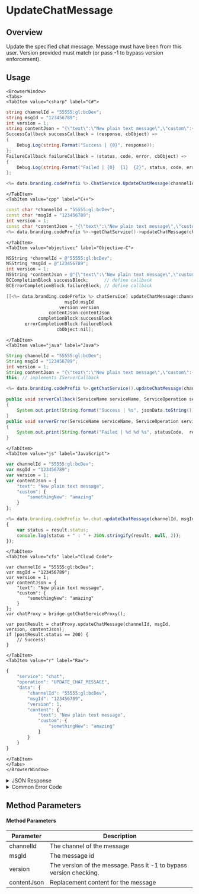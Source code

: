 # UpdateChatMessage
## Overview
Update the specified chat message. Message must have been from this user. Version provided must match (or pass -1 to bypass version enforcement).



<PartialServop service_name="chat" operation_name="UPDATE_CHAT_MESSAGE" />

## Usage

```mdx-code-block
<BrowserWindow>
<Tabs>
<TabItem value="csharp" label="C#">
```

```csharp
string channelId = "55555:gl:bcDev";
string msgId = "123456789";
int version = 1;
string contentJson = "{\"text\":\"New plain text message\",\"custom\":{\"somethingNew\":\"amazing\"}}";
SuccessCallback successCallback = (response, cbObject) =>
{
    Debug.Log(string.Format("Success | {0}", response));
};
FailureCallback failureCallback = (status, code, error, cbObject) =>
{
    Debug.Log(string.Format("Failed | {0}  {1}  {2}", status, code, error));
};

<%= data.branding.codePrefix %>.ChatService.UpdateChatMessage(channelId, msgId, version, contentJson, successCallback, failureCallback);
```

```mdx-code-block
</TabItem>
<TabItem value="cpp" label="C++">
```

```cpp
const char *channelId = "55555:gl:bcDev";
const char *msgId = "123456789";
int version = 1;
const char *contentJson = "{\"text\":\"New plain text message\",\"custom\":{\"somethingNew\":\"amazing\"}}";
<%= data.branding.codePrefix %>->getChatService()->updateChatMessage(channelId, msgId, version, contentJson, this);
```

```mdx-code-block
</TabItem>
<TabItem value="objectivec" label="Objective-C">
```

```objectivec
NSString *channelId = @"55555:gl:bcDev";
NSString *msgId = @"123456789";
int version = 1;
NSString *contentJson = @"{\"text\":\"New plain text message\",\"custom\":{\"somethingNew\":\"amazing\"}}";
BCCompletionBlock successBlock;      // define callback
BCErrorCompletionBlock failureBlock; // define callback

[[<%= data.branding.codePrefix %> chatService] updateChatMessage:channelId
                      msgId:msgId
                    version:version
                contentJson:contentJson
            completionBlock:successBlock
       errorCompletionBlock:failureBlock
                   cbObject:nil];
```

```mdx-code-block
</TabItem>
<TabItem value="java" label="Java">
```

```java
String channelId = "55555:gl:bcDev";
String msgId = "123456789";
int version = 1;
String contentJson = "{\"text\":\"New plain text message\",\"custom\":{\"somethingNew\":\"amazing\"}}";
this; // implements IServerCallback

<%= data.branding.codePrefix %>.getChatService().updateChatMessage(channelId, msgId, version, contentJson, this);

public void serverCallback(ServiceName serviceName, ServiceOperation serviceOperation, JSONObject jsonData)
{
    System.out.print(String.format("Success | %s", jsonData.toString()));
}
public void serverError(ServiceName serviceName, ServiceOperation serviceOperation, int statusCode, int reasonCode, String jsonError)
{
    System.out.print(String.format("Failed | %d %d %s", statusCode,  reasonCode, jsonError.toString()));
}
```

```mdx-code-block
</TabItem>
<TabItem value="js" label="JavaScript">
```

```javascript
var channelId = "55555:gl:bcDev";
var msgId = "123456789";
var version = 1;
var contentJson = {
    "text": "New plain text message",
    "custom": {
        "somethingNew": "amazing"
    }
};

<%= data.branding.codePrefix %>.chat.updateChatMessage(channelId, msgId, version, contentJson, result =>
{
	var status = result.status;
	console.log(status + " : " + JSON.stringify(result, null, 2));
});
```

```mdx-code-block
</TabItem>
<TabItem value="cfs" label="Cloud Code">
```

```cfscript
var channelId = "55555:gl:bcDev";
var msgId = "123456789";
var version = 1;
var contentJson = {
    "text": "New plain text message",
    "custom": {
        "somethingNew": "amazing"
    }
};
var chatProxy = bridge.getChatServiceProxy();

var postResult = chatProxy.updateChatMessage(channelId, msgId, version, contentJson);
if (postResult.status == 200) {
    // Success!
}
```

```mdx-code-block
</TabItem>
<TabItem value="r" label="Raw">
```

```r
{
	"service": "chat",
	"operation": "UPDATE_CHAT_MESSAGE",
	"data": {
		"channelId": "55555:gl:bcDev",
		"msgId": "123456789",
		"version": 1,
		"content": {
			"text": "New plain text message",
			"custom": {
				"somethingNew": "amazing"
			}
		}
	}
}
```

```mdx-code-block
</TabItem>
</Tabs>
</BrowserWindow>
```

<details>
<summary>JSON Response</summary>

```json
{
    "status": 200,
    "data": {}
}
```
</details>

<details>
<summary>Common Error Code</summary>

### Status Codes
Code | Name | Description
---- | ---- | -----------
40346 | INSUFFICIDENT_PERMISSIONS | The channel id provided is invalid.
40595 | CHAT_MESSASAGE_NOT_FOUND | The specified message cannot be found
40601 | RTT_NOT_ENABLED | RTT must be enabled for this feature
40603 | CHAT_UNRECOGNIZED_CHANNEL | The specified channel is invalid

</details>


## Method Parameters
#### Method Parameters
Parameter | Description
--------- | -----------
channelId | The channel of the message
msgId | The message id
version | The version of the message. Pass it -1 to bypass version checking.
contentJson | Replacement content for the message


